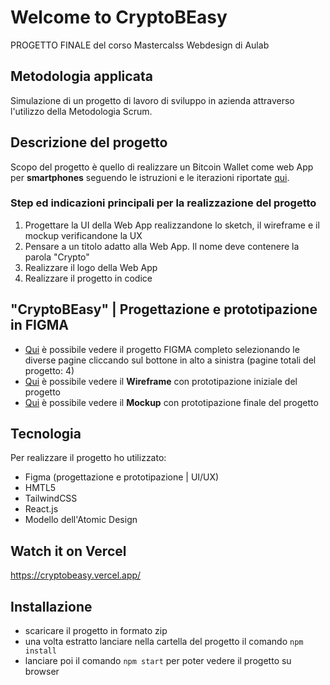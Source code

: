 # Welcome to CryptoBEasy

PROGETTO FINALE del corso Mastercalss Webdesign di Aulab


## Metodologia applicata

Simulazione di un progetto di lavoro di sviluppo in azienda attraverso l'utilizzo della Metodologia Scrum. 


## Descrizione del progetto

Scopo del progetto è quello di realizzare un Bitcoin Wallet come web App per **smartphones** seguendo le istruzioni e le iterazioni riportate [qui](https://github.com/noemisonlieti/CryptoBEasy/blob/783adf36d2ccbe2f6b97f4a75cac7f6575940944/instructions/Progetto_Finale.pdf).

### Step ed indicazioni principali per la realizzazione del progetto

1. Progettare la UI della Web App realizzandone lo sketch, il wireframe e il mockup verificandone la UX
2. Pensare a un titolo adatto alla Web App. Il nome deve contenere la parola "Crypto"
3. Realizzare il logo della Web App
4. Realizzare il progetto in codice
   

## "CryptoBEasy" | Progettazione e prototipazione in FIGMA

* [Qui](https://www.figma.com/file/3KR0eSwf91fDnh8GuC7xjD/230629_CryptoBEasy--v.1.2?type=design&node-id=56%3A923&mode=design&t=cHVfp7J6opRgQz5Z-1) è possibile vedere il progetto FIGMA completo selezionando le diverse pagine cliccando sul bottone in alto a sinistra (pagine totali del progetto: 4)
* [Qui](https://www.figma.com/proto/3KR0eSwf91fDnh8GuC7xjD/230629_CryptoBEasy--v.1.2?page-id=98%3A1357&type=design&node-id=98-1359&viewport=679%2C477%2C0.19&t=qaCo7PkoWUyPS2wu-1&scaling=scale-down&starting-point-node-id=98%3A1359&hide-ui=1) è possibile vedere il **Wireframe** con prototipazione iniziale del progetto
* [Qui](https://www.figma.com/proto/3KR0eSwf91fDnh8GuC7xjD/230629_CryptoBEasy--v.1.2?page-id=0%3A1&type=design&node-id=15-2634&viewport=3829%2C186%2C0.11&t=sv3N4CrEJ9XwxYEO-1&scaling=scale-down&starting-point-node-id=15%3A2634&hide-ui=1) è possibile vedere il **Mockup** con prototipazione finale del progetto
  

## Tecnologia

Per realizzare il progetto ho utilizzato: 
* Figma (progettazione e prototipazione | UI/UX)
* HMTL5
* TailwindCSS
* React.js
* Modello dell'Atomic Design
  

## Watch it on Vercel

https://cryptobeasy.vercel.app/ 


## Installazione

* scaricare il progetto in formato zip
* una volta estratto lanciare nella cartella del progetto il comando `npm install`
* lanciare poi il comando `npm start` per poter vedere il progetto su browser


